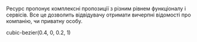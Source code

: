 Ресурс пропонує комплексні пропозиції з різним рівнем функціоналу і сервісів. Все це дозволить відвідувачу отримати вичерпні відомості про компанію, чи приватну особу.

cubic-bezier(0.4, 0, 0.2, 1)
